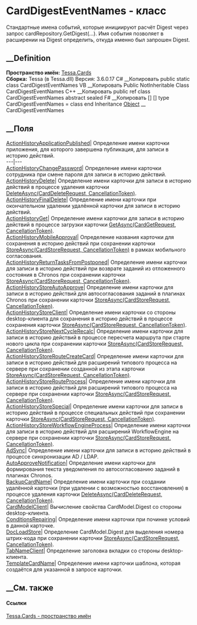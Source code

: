 # CardDigestEventNames - класс
Стандартные имена событий, которые инициируют расчёт Digest через запрос
cardRepository.GetDigest(...). Имя события позволяет в расширении на Digest
определить, откуда именно был запрошен Digest.
## __Definition
 **Пространство имён:** [Tessa.Cards](N_Tessa_Cards.htm)  
 **Сборка:** Tessa (в Tessa.dll) Версия: 3.6.0.17
C# __Копировать
     public static class CardDigestEventNames
VB __Копировать
     Public NotInheritable Class CardDigestEventNames
C++ __Копировать
     public ref class CardDigestEventNames abstract sealed
F# __Копировать
     [<AbstractClassAttribute>]
    [<SealedAttribute>]
    type CardDigestEventNames = class end
Inheritance
    [Object](https://learn.microsoft.com/dotnet/api/system.object) __ CardDigestEventNames
##  __Поля
[ActionHistoryApplicationPublished](F_Tessa_Cards_CardDigestEventNames_ActionHistoryApplicationPublished.htm)|
Определение имени карточки приложения, для которого завершена публикация, для
записи в историю действий.  
---|---  
[ActionHistoryChangePassword](F_Tessa_Cards_CardDigestEventNames_ActionHistoryChangePassword.htm)|
Определение имени карточки сотрудника при смене пароля для записи в историю
действий.  
[ActionHistoryDelete](F_Tessa_Cards_CardDigestEventNames_ActionHistoryDelete.htm)|
Определение имени карточки для записи в историю действий в процессе удаления
карточки [DeleteAsync(CardDeleteRequest,
CancellationToken)](M_Tessa_Cards_ICardRepository_DeleteAsync.htm).  
[ActionHistoryFinalDelete](F_Tessa_Cards_CardDigestEventNames_ActionHistoryFinalDelete.htm)|
Определение имени карточки при окончательном удалении удалённой карточки для
записи в историю действий.  
[ActionHistoryGet](F_Tessa_Cards_CardDigestEventNames_ActionHistoryGet.htm)|
Определение имени карточки для записи в историю действий в процессе загрузки
карточки [GetAsync(CardGetRequest,
CancellationToken)](M_Tessa_Cards_ICardRepository_GetAsync.htm).  
[ActionHistoryMobileApproval](F_Tessa_Cards_CardDigestEventNames_ActionHistoryMobileApproval.htm)|
Определение названия карточки для сохранения в историю действий при сохранении
карточки [StoreAsync(CardStoreRequest,
CancellationToken)](M_Tessa_Cards_ICardRepository_StoreAsync.htm) в рамках
мобильного согласования.  
[ActionHistoryReturnTasksFromPostponed](F_Tessa_Cards_CardDigestEventNames_ActionHistoryReturnTasksFromPostponed.htm)|
Определение имени карточки для записи в историю действий при возврате заданий
из отложенного состояния в Chronos при сохранении карточки
[StoreAsync(CardStoreRequest,
CancellationToken)](M_Tessa_Cards_ICardRepository_StoreAsync.htm).  
[ActionHistoryStoreAutoApprove](F_Tessa_Cards_CardDigestEventNames_ActionHistoryStoreAutoApprove.htm)|
Определение имени карточки для записи в историю действий для автосогласования
заданий в плагинах Chronos при сохранении карточки
[StoreAsync(CardStoreRequest,
CancellationToken)](M_Tessa_Cards_ICardRepository_StoreAsync.htm).  
[ActionHistoryStoreClient](F_Tessa_Cards_CardDigestEventNames_ActionHistoryStoreClient.htm)|
Определение имени карточки со стороны desktop-клиента для сохранения в историю
действий в процессе сохранения карточки [StoreAsync(CardStoreRequest,
CancellationToken)](M_Tessa_Cards_ICardRepository_StoreAsync.htm).  
[ActionHistoryStoreNextCycleRecalc](F_Tessa_Cards_CardDigestEventNames_ActionHistoryStoreNextCycleRecalc.htm)|
Определение имени карточки для записи в историю действий в процессе пересчета
маршрута при старте нового цикла при сохранении карточки
[StoreAsync(CardStoreRequest,
CancellationToken)](M_Tessa_Cards_ICardRepository_StoreAsync.htm).  
[ActionHistoryStoreRouteCreateCard](F_Tessa_Cards_CardDigestEventNames_ActionHistoryStoreRouteCreateCard.htm)|
Определение имени карточки для записи в историю действий для расширений
типового процесса на сервере при сохранении созданной из этапа карточки
[StoreAsync(CardStoreRequest,
CancellationToken)](M_Tessa_Cards_ICardRepository_StoreAsync.htm).  
[ActionHistoryStoreRouteProcess](F_Tessa_Cards_CardDigestEventNames_ActionHistoryStoreRouteProcess.htm)|
Определение имени карточки для записи в историю действий для расширений
типового процесса на сервере при сохранении карточки
[StoreAsync(CardStoreRequest,
CancellationToken)](M_Tessa_Cards_ICardRepository_StoreAsync.htm).  
[ActionHistoryStoreSpecial](F_Tessa_Cards_CardDigestEventNames_ActionHistoryStoreSpecial.htm)|
Определение имени карточки для записи в историю действий в процессе
специальных действий при сохранении карточки [StoreAsync(CardStoreRequest,
CancellationToken)](M_Tessa_Cards_ICardRepository_StoreAsync.htm).  
[ActionHistoryStoreWorkflowEngineProcess](F_Tessa_Cards_CardDigestEventNames_ActionHistoryStoreWorkflowEngineProcess.htm)|
Определение имени карточки для записи в историю действий для расширений
WorkflowEngine на сервере при сохранении карточки
[StoreAsync(CardStoreRequest,
CancellationToken)](M_Tessa_Cards_ICardRepository_StoreAsync.htm).  
[AdSync](F_Tessa_Cards_CardDigestEventNames_AdSync.htm)|  Определение имени
карточки для записи в историю действий в процессе синхронизации AD / LDAP.  
[AutoApproveNotification](F_Tessa_Cards_CardDigestEventNames_AutoApproveNotification.htm)|
Определение имени карточки для формирования текста уведомления по
автосогласованию заданий в плагинах Chronos.  
[BackupCardName](F_Tessa_Cards_CardDigestEventNames_BackupCardName.htm)|
Определение имени карточки при создании удалённой карточки (при удалении с
возможностью восстановления) в процессе удаления карточки
[DeleteAsync(CardDeleteRequest,
CancellationToken)](M_Tessa_Cards_ICardRepository_DeleteAsync.htm).  
[CardModelClient](F_Tessa_Cards_CardDigestEventNames_CardModelClient.htm)|
Вычисление свойства CardModel.Digest со стороны desktop-клиента.  
[ConditionsRepairing](F_Tessa_Cards_CardDigestEventNames_ConditionsRepairing.htm)|
Определение имени карточки при починке условий в данной карточке.  
[DocLoadStore](F_Tessa_Cards_CardDigestEventNames_DocLoadStore.htm)|
Определение CardModel.Digest для выделения номера штрих-кода при сохранении
карточки [StoreAsync(CardStoreRequest,
CancellationToken)](M_Tessa_Cards_ICardRepository_StoreAsync.htm).  
[TabNameClient](F_Tessa_Cards_CardDigestEventNames_TabNameClient.htm)|
Определение заголовка вкладки со стороны desktop-клиента.  
[TemplateCardName](F_Tessa_Cards_CardDigestEventNames_TemplateCardName.htm)|
Определение имени карточки шаблона, которая создаётся для указанной в запросе
карточки.  
## __См. также
#### Ссылки
[Tessa.Cards - пространство имён](N_Tessa_Cards.htm)
